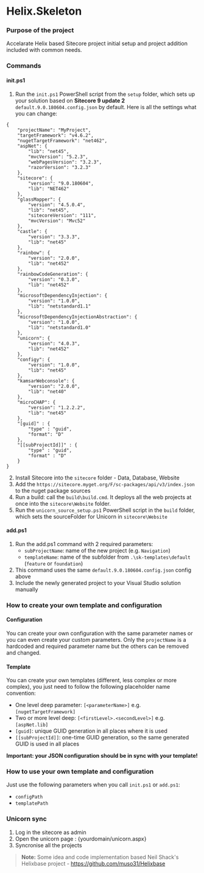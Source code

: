 # Helix.Skeleton

### Purpose of the project
Accelarate Helix based Sitecore project initial setup and project addition included with common needs.

### Commands
#### init.ps1
 1. Run the `init.ps1` PowerShell script from the `setup` folder, which sets up your solution based on **Sitecore 9 update 2** `default.9.0.180604.config.json` by default. Here is all the settings what you can change:
```
{
    "projectName": "MyProject",
    "targetFramework": "v4.6.2",
    "nugetTargetFramework": "net462",
    "aspNet": {
        "lib": "net45",
        "mvcVersion": "5.2.3",
        "webPagesVersion": "3.2.3",
        "razorVersion": "3.2.3"
    },
    "sitecore": {
        "version": "9.0.180604",
        "lib": "NET462"
    },
    "glassMapper": {
        "version": "4.5.0.4",
        "lib": "net45",
        "sitecoreVersion": "111",
        "mvcVersion": "Mvc52"
    },
    "castle": {
        "version": "3.3.3",
        "lib": "net45"
    },
    "rainbow": {
        "version": "2.0.0",
        "lib": "net452"
    },
    "rainbowCodeGeneration": {
        "version": "0.3.0",
        "lib": "net452"
    },
    "microsoftDependencyInjection": {
        "version": "1.0.0",
        "lib": "netstandard1.1"
    },
    "microsoftDependencyInjectionAbstraction": {
        "version": "1.0.0",
        "lib": "netstandard1.0"
    },
    "unicorn": {
        "version": "4.0.3",
        "lib": "net452"
    },
    "configy": {
        "version": "1.0.0",
        "lib": "net45"
    },
    "kamsarWebconsole": {
        "version": "2.0.0",
        "lib": "net40"
    },
    "microCHAP": {
        "version": "1.2.2.2",
        "lib": "net45"
    },
    "[guid]" : {
        "type" : "guid",
        "format": "D"
    },
    "[[subProjectId]]" : {
        "type" : "guid",
        "format" : "D"
    }
}
```
 2. Install Sitecore into the `sitecore` folder - Data, Database, Website
 3. Add the `https://sitecore.myget.org/F/sc-packages/api/v3/index.json` to the nuget package sources
 4. Run a build: call the `build\build.cmd`. It deploys all the web projects at once into the `sitecore\Website` folder.
 5. Run the `unicorn_source_setup.ps1` PowerShell script in the `build` folder, which sets the sourceFolder for Unicorn in `sitecore\Website`

#### add.ps1
 1. Run the add.ps1 command with 2 required parameters:
    - `subProjectName`: name of the new project (e.g. `Navigation`)
    - `templateName`: name of the subfolder from `.\sk-templates\default` (`feature` or `foundation`)
 2. This command uses the same `default.9.0.180604.config.json` config above
 3. Include the newly generated project to your Visual Studio solution manually
### How to create your own template and configuration
#### Configuration
You can create your own configuration with the same parameter names or you can even create your custom parameters.
Only the `projectName` is a hardcoded and required parameter name but the others can be removed and changed.
#### Template
You can create your own templates (different, less complex or more complex), you just need to follow the following placeholder name convention:
- One level deep parameter: `[<parameterName>]` e.g. `[nugetTargetFramework]`
- Two or more level deep: `[<firstLevel>.<secondLevel>]` e.g. `[aspNet.lib]`
- `[guid]`: unique GUID generation in all places where it is used
- `[[subProjectId]]`: one-time GUID generation, so the same generated GUID is used in all places

**Important: your JSON configuration should be in sync with your template!**

### How to use your own template and configuration
Just use the following parameters when you call `init.ps1` or `add.ps1`:
- `configPath`
- `templatePath`
### Unicorn sync
 1. Log in the sitecore as admin
 2. Open the unicorn page : {yourdomain/unicorn.aspx}
 3. Syncronise all the projects

> **Note:** Some idea and code implementation based Neil Shack's Helixbase project - https://github.com/muso31/Helixbase 